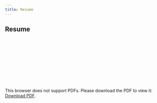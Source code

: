 ```yaml
---
title: Resume
---
```


## Resume

<object data="http://dylanrandle.github.io/resume.pdf" type="application/pdf" width="700px" height="700px">
    <embed src="http://dylanrandle.github.io/resume.pdf">
        <p>This browser does not support PDFs. Please download the PDF to view it: <a href="http://dylanrandle.github.io/resume.pdf">Download PDF</a>.</p>
    </embed>
</object>
